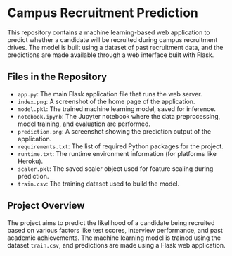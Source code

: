 # Campus Recruitment Prediction

This repository contains a machine learning-based web application to predict whether a candidate will be recruited during campus recruitment drives. The model is built using a dataset of past recruitment data, and the predictions are made available through a web interface built with Flask.

## Files in the Repository

- `app.py`: The main Flask application file that runs the web server.
- `index.png`: A screenshot of the home page of the application.
- `model.pkl`: The trained machine learning model, saved for inference.
- `notebook.ipynb`: The Jupyter notebook where the data preprocessing, model training, and evaluation are performed.
- `prediction.png`: A screenshot showing the prediction output of the application.
- `requirements.txt`: The list of required Python packages for the project.
- `runtime.txt`: The runtime environment information (for platforms like Heroku).
- `scaler.pkl`: The saved scaler object used for feature scaling during prediction.
- `train.csv`: The training dataset used to build the model.

## Project Overview

The project aims to predict the likelihood of a candidate being recruited based on various factors like test scores, interview performance, and past academic achievements. The machine learning model is trained using the dataset `train.csv`, and predictions are made using a Flask web application.
